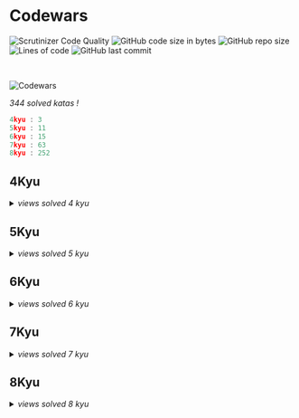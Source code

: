 # Codewars

![Scrutinizer Code Quality](https://scrutinizer-ci.com/g/Sigmanificient/Codewars/badges/quality-score.png?b=master)
![GitHub code size in bytes](https://img.shields.io/github/languages/code-size/Sigmanificient/Codewars)
![GitHub repo size](https://img.shields.io/github/repo-size/Sigmanificient/Codewars)
![Lines of code](https://img.shields.io/tokei/lines/github/Sigmanificient/Codewars)
![GitHub last commit](https://img.shields.io/github/last-commit/Sigmanificient/Codewars)

<br>

![Codewars](https://www.codewars.com/users/Sigmanificient/badges/large)

*344 solved katas !*

```c
4kyu : 3
5kyu : 11
6kyu : 15
7kyu : 63
8kyu : 252
```

<h2>4Kyu</h2>
<details>
	<summary>
		<i>views solved 4 kyu</i>
	</summary>

`Permutations`:
<img src="https://github.com/Sigmanificient/Codewars/blob/master/docs/img/py.png" height="20px">

`Strip comments`:
<img src="https://github.com/Sigmanificient/Codewars/blob/master/docs/img/py.png" height="20px">
</details>

<h2>5Kyu</h2>
<details>
	<summary>
		<i>views solved 5 kyu</i>
	</summary>

`  init  `:
<img src="https://github.com/Sigmanificient/Codewars/blob/master/docs/img/py.png" height="20px"> <img src="https://github.com/Sigmanificient/Codewars/blob/master/docs/img/py.png" height="20px"> <img src="https://github.com/Sigmanificient/Codewars/blob/master/docs/img/py.png" height="20px"> <img src="https://github.com/Sigmanificient/Codewars/blob/master/docs/img/py.png" height="20px"> <img src="https://github.com/Sigmanificient/Codewars/blob/master/docs/img/py.png" height="20px">

`Convert a hax string to rgb`:
<img src="https://github.com/Sigmanificient/Codewars/blob/master/docs/img/js.png" height="20px">

`Hex dump`:
<img src="https://github.com/Sigmanificient/Codewars/blob/master/docs/img/py.png" height="20px">

`Isbn 10 validation`:
<img src="https://github.com/Sigmanificient/Codewars/blob/master/docs/img/py.png" height="20px">

`Moving zeros to the end`:
<img src="https://github.com/Sigmanificient/Codewars/blob/master/docs/img/py.png" height="20px">

`Perimeter`:
<img src="https://github.com/Sigmanificient/Codewars/blob/master/docs/img/py.png" height="20px">

`Primes in numbers`:
<img src="https://github.com/Sigmanificient/Codewars/blob/master/docs/img/py.png" height="20px">

`Regex password validation`:
<img src="https://github.com/Sigmanificient/Codewars/blob/master/docs/img/py.png" height="20px">

`Scramble`:
<img src="https://github.com/Sigmanificient/Codewars/blob/master/docs/img/py.png" height="20px">

`Whats a perfect power anyway`:
<img src="https://github.com/Sigmanificient/Codewars/blob/master/docs/img/py.png" height="20px">

`Where my anagrams at`:
<img src="https://github.com/Sigmanificient/Codewars/blob/master/docs/img/py.png" height="20px">
</details>

<h2>6Kyu</h2>
<details>
	<summary>
		<i>views solved 6 kyu</i>
	</summary>

`Are they the same`:
<img src="https://github.com/Sigmanificient/Codewars/blob/master/docs/img/py.png" height="20px">

`Backwards read primes`:
<img src="https://github.com/Sigmanificient/Codewars/blob/master/docs/img/py.png" height="20px">

`Counting duplicates`:
<img src="https://github.com/Sigmanificient/Codewars/blob/master/docs/img/py.png" height="20px">

`Decode the morse code`:
<img src="https://github.com/Sigmanificient/Codewars/blob/master/docs/img/py.png" height="20px">

`Find the odd int`:
<img src="https://github.com/Sigmanificient/Codewars/blob/master/docs/img/py.png" height="20px">

`Highest scoring word`:
<img src="https://github.com/Sigmanificient/Codewars/blob/master/docs/img/py.png" height="20px">

`Ip validation`:
<img src="https://github.com/Sigmanificient/Codewars/blob/master/docs/img/py.png" height="20px">

`Iq test`:
<img src="https://github.com/Sigmanificient/Codewars/blob/master/docs/img/py.png" height="20px">

`Playing with digits`:
<img src="https://github.com/Sigmanificient/Codewars/blob/master/docs/img/py.png" height="20px">

`Playing with passphrases`:
<img src="https://github.com/Sigmanificient/Codewars/blob/master/docs/img/py.png" height="20px">

`Replace with alphabet position`:
<img src="https://github.com/Sigmanificient/Codewars/blob/master/docs/img/py.png" height="20px">

`Simple fun 305 typist`:
<img src="https://github.com/Sigmanificient/Codewars/blob/master/docs/img/py.png" height="20px">

`Tribonacci sequence`:
<img src="https://github.com/Sigmanificient/Codewars/blob/master/docs/img/py.png" height="20px">

`Unique in order`:
<img src="https://github.com/Sigmanificient/Codewars/blob/master/docs/img/py.png" height="20px">
</details>

<h2>7Kyu</h2>
<details>
	<summary>
		<i>views solved 7 kyu</i>
	</summary>

`A rule of divisibility by 7`:
<img src="https://github.com/Sigmanificient/Codewars/blob/master/docs/img/py.png" height="20px">

`All star code challenge #20`:
<img src="https://github.com/Sigmanificient/Codewars/blob/master/docs/img/py.png" height="20px">

`Beginner series #3 sum of numbers`:
<img src="https://github.com/Sigmanificient/Codewars/blob/master/docs/img/py.png" height="20px">

`Checks for prime numbers`:
<img src="https://github.com/Sigmanificient/Codewars/blob/master/docs/img/py.png" height="20px">

`Credit card mask`:
<img src="https://github.com/Sigmanificient/Codewars/blob/master/docs/img/py.png" height="20px"> <img src="https://github.com/Sigmanificient/Codewars/blob/master/docs/img/js.png" height="20px">

`Decimal reverser`:
<img src="https://github.com/Sigmanificient/Codewars/blob/master/docs/img/py.png" height="20px">

`Descending order`:
<img src="https://github.com/Sigmanificient/Codewars/blob/master/docs/img/py.png" height="20px">

`Disemvowel trolls`:
<img src="https://github.com/Sigmanificient/Codewars/blob/master/docs/img/py.png" height="20px">

`Elevator distance`:
<img src="https://github.com/Sigmanificient/Codewars/blob/master/docs/img/py.png" height="20px">

`Evaporator`:
<img src="https://github.com/Sigmanificient/Codewars/blob/master/docs/img/py.png" height="20px">

`Even and odd`:
<img src="https://github.com/Sigmanificient/Codewars/blob/master/docs/img/py.png" height="20px">

`Even numbers in an array`:
<img src="https://github.com/Sigmanificient/Codewars/blob/master/docs/img/py.png" height="20px">

`Factorial`:
<img src="https://github.com/Sigmanificient/Codewars/blob/master/docs/img/py.png" height="20px">

`Factorial 2`:
<img src="https://github.com/Sigmanificient/Codewars/blob/master/docs/img/py.png" height="20px">

`Find the next perfect square`:
<img src="https://github.com/Sigmanificient/Codewars/blob/master/docs/img/py.png" height="20px">

`Fizz buzz`:
<img src="https://github.com/Sigmanificient/Codewars/blob/master/docs/img/py.png" height="20px">

`Get the middle character`:
<img src="https://github.com/Sigmanificient/Codewars/blob/master/docs/img/py.png" height="20px">

`Growth of a population`:
<img src="https://github.com/Sigmanificient/Codewars/blob/master/docs/img/py.png" height="20px">

`Having sum`:
<img src="https://github.com/Sigmanificient/Codewars/blob/master/docs/img/py.png" height="20px">

`Heron formula`:
<img src="https://github.com/Sigmanificient/Codewars/blob/master/docs/img/py.png" height="20px">

`Highest and lowest`:
<img src="https://github.com/Sigmanificient/Codewars/blob/master/docs/img/py.png" height="20px">

`Im everywhere`:
<img src="https://github.com/Sigmanificient/Codewars/blob/master/docs/img/py.png" height="20px">

`Is even bitwise series`:
<img src="https://github.com/Sigmanificient/Codewars/blob/master/docs/img/py.png" height="20px">

`Jaden casing strings`:
<img src="https://github.com/Sigmanificient/Codewars/blob/master/docs/img/py.png" height="20px">

`Last survivor`:
<img src="https://github.com/Sigmanificient/Codewars/blob/master/docs/img/py.png" height="20px">

`List filtering`:
<img src="https://github.com/Sigmanificient/Codewars/blob/master/docs/img/py.png" height="20px">

`Loop array`:
<img src="https://github.com/Sigmanificient/Codewars/blob/master/docs/img/js.png" height="20px">

`Map function issue`:
<img src="https://github.com/Sigmanificient/Codewars/blob/master/docs/img/py.png" height="20px">

`Middle me`:
<img src="https://github.com/Sigmanificient/Codewars/blob/master/docs/img/py.png" height="20px">

`Multples`:
<img src="https://github.com/Sigmanificient/Codewars/blob/master/docs/img/py.png" height="20px">

`Mumbling`:
<img src="https://github.com/Sigmanificient/Codewars/blob/master/docs/img/py.png" height="20px">

`Not oddities here`:
<img src="https://github.com/Sigmanificient/Codewars/blob/master/docs/img/py.png" height="20px">

`Previous multiple of three`:
<img src="https://github.com/Sigmanificient/Codewars/blob/master/docs/img/py.png" height="20px">

`Printer errors`:
<img src="https://github.com/Sigmanificient/Codewars/blob/master/docs/img/py.png" height="20px">

`Rearrange number to get it maximum`:
<img src="https://github.com/Sigmanificient/Codewars/blob/master/docs/img/py.png" height="20px">

`Remove duplicate words`:
<img src="https://github.com/Sigmanificient/Codewars/blob/master/docs/img/py.png" height="20px">

`Reverse words`:
<img src="https://github.com/Sigmanificient/Codewars/blob/master/docs/img/py.png" height="20px">

`Shorter word`:
<img src="https://github.com/Sigmanificient/Codewars/blob/master/docs/img/py.png" height="20px">

`Smallest product`:
<img src="https://github.com/Sigmanificient/Codewars/blob/master/docs/img/py.png" height="20px">

`Snake case keys`:
<img src="https://github.com/Sigmanificient/Codewars/blob/master/docs/img/py.png" height="20px">

`Some but not all`:
<img src="https://github.com/Sigmanificient/Codewars/blob/master/docs/img/py.png" height="20px">

`Sorted numbers`:
<img src="https://github.com/Sigmanificient/Codewars/blob/master/docs/img/py.png" height="20px">

`Split in parts`:
<img src="https://github.com/Sigmanificient/Codewars/blob/master/docs/img/py.png" height="20px">

`Square every digit`:
<img src="https://github.com/Sigmanificient/Codewars/blob/master/docs/img/py.png" height="20px">

`String swap vowel case`:
<img src="https://github.com/Sigmanificient/Codewars/blob/master/docs/img/py.png" height="20px">

`Sum of cubes`:
<img src="https://github.com/Sigmanificient/Codewars/blob/master/docs/img/py.png" height="20px">

`Sum of digits`:
<img src="https://github.com/Sigmanificient/Codewars/blob/master/docs/img/py.png" height="20px">

`Sum of the first nth term of series`:
<img src="https://github.com/Sigmanificient/Codewars/blob/master/docs/img/py.png" height="20px">

`Sum or difference`:
<img src="https://github.com/Sigmanificient/Codewars/blob/master/docs/img/py.png" height="20px">

`Switcheroo`:
<img src="https://github.com/Sigmanificient/Codewars/blob/master/docs/img/py.png" height="20px">

`Thinkful string drills poem formatter`:
<img src="https://github.com/Sigmanificient/Codewars/blob/master/docs/img/py.png" height="20px">

`Thinkful string drills repeater`:
<img src="https://github.com/Sigmanificient/Codewars/blob/master/docs/img/py.png" height="20px">

`Two to one`:
<img src="https://github.com/Sigmanificient/Codewars/blob/master/docs/img/py.png" height="20px">

`Vaporcode`:
<img src="https://github.com/Sigmanificient/Codewars/blob/master/docs/img/py.png" height="20px">

`Vowel changer`:
<img src="https://github.com/Sigmanificient/Codewars/blob/master/docs/img/py.png" height="20px">

`Vowel count`:
<img src="https://github.com/Sigmanificient/Codewars/blob/master/docs/img/py.png" height="20px">

`What a classy song`:
<img src="https://github.com/Sigmanificient/Codewars/blob/master/docs/img/py.png" height="20px">

`Which string is worth more`:
<img src="https://github.com/Sigmanificient/Codewars/blob/master/docs/img/py.png" height="20px">

`Words to sentence`:
<img src="https://github.com/Sigmanificient/Codewars/blob/master/docs/img/py.png" height="20px">

`Youre a square`:
<img src="https://github.com/Sigmanificient/Codewars/blob/master/docs/img/py.png" height="20px">

`Zeros and ones`:
<img src="https://github.com/Sigmanificient/Codewars/blob/master/docs/img/py.png" height="20px">
</details>

<h2>8Kyu</h2>
<details>
	<summary>
		<i>views solved 8 kyu</i>
	</summary>

`Enumerable magic #1 true for all`:
<img src="https://github.com/Sigmanificient/Codewars/blob/master/docs/img/py.png" height="20px">

`Grasshoppper function syntax debugging`:
<img src="https://github.com/Sigmanificient/Codewars/blob/master/docs/img/py.png" height="20px">

`A needle in the haystack`:
<img src="https://github.com/Sigmanificient/Codewars/blob/master/docs/img/py.png" height="20px">

`Abbreviate a two word name`:
<img src="https://github.com/Sigmanificient/Codewars/blob/master/docs/img/py.png" height="20px">

`Add length`:
<img src="https://github.com/Sigmanificient/Codewars/blob/master/docs/img/py.png" height="20px">

`Add numbers`:
<img src="https://github.com/Sigmanificient/Codewars/blob/master/docs/img/py.png" height="20px">

`Adults ony sql for beginnners #1`:
<img src="https://github.com/Sigmanificient/Codewars/blob/master/docs/img/sql.png" height="20px">

`Alan partride ii apple turnover`:
<img src="https://github.com/Sigmanificient/Codewars/blob/master/docs/img/py.png" height="20px">

`All star code challenge #18`:
<img src="https://github.com/Sigmanificient/Codewars/blob/master/docs/img/py.png" height="20px">

`Alternate case`:
<img src="https://github.com/Sigmanificient/Codewars/blob/master/docs/img/py.png" height="20px">

`Are arrow functions odd`:
<img src="https://github.com/Sigmanificient/Codewars/blob/master/docs/img/py.png" height="20px">

`Are you playing banjo`:
<img src="https://github.com/Sigmanificient/Codewars/blob/master/docs/img/py.png" height="20px">

`Area of perimeter`:
<img src="https://github.com/Sigmanificient/Codewars/blob/master/docs/img/py.png" height="20px">

`Array plus array`:
<img src="https://github.com/Sigmanificient/Codewars/blob/master/docs/img/py.png" height="20px">

`Aspect ratio cropping part 1`:
<img src="https://github.com/Sigmanificient/Codewars/blob/master/docs/img/js.png" height="20px">

`Basic mathematical operations`:
<img src="https://github.com/Sigmanificient/Codewars/blob/master/docs/img/py.png" height="20px">

`Basic traning add item to a array`:
<img src="https://github.com/Sigmanificient/Codewars/blob/master/docs/img/py.png" height="20px">

`Basic variable asignment`:
<img src="https://github.com/Sigmanificient/Codewars/blob/master/docs/img/py.png" height="20px">

`Beginner lost without a map`:
<img src="https://github.com/Sigmanificient/Codewars/blob/master/docs/img/py.png" height="20px">

`Beginner reduce but grow`:
<img src="https://github.com/Sigmanificient/Codewars/blob/master/docs/img/py.png" height="20px">

`Beginner serie #1 school paperwork`:
<img src="https://github.com/Sigmanificient/Codewars/blob/master/docs/img/py.png" height="20px">

`Beginner series #2 clock`:
<img src="https://github.com/Sigmanificient/Codewars/blob/master/docs/img/py.png" height="20px">

`Beginner series #4 cockroack`:
<img src="https://github.com/Sigmanificient/Codewars/blob/master/docs/img/py.png" height="20px">

`Bin to decimal`:
<img src="https://github.com/Sigmanificient/Codewars/blob/master/docs/img/py.png" height="20px">

`Calculate average`:
<img src="https://github.com/Sigmanificient/Codewars/blob/master/docs/img/py.png" height="20px">

`Calculate bmi`:
<img src="https://github.com/Sigmanificient/Codewars/blob/master/docs/img/py.png" height="20px">

`Can we divide it`:
<img src="https://github.com/Sigmanificient/Codewars/blob/master/docs/img/py.png" height="20px">

`Capacity and mutability`:
<img src="https://github.com/Sigmanificient/Codewars/blob/master/docs/img/py.png" height="20px">

`Century from year`:
<img src="https://github.com/Sigmanificient/Codewars/blob/master/docs/img/py.png" height="20px">

`Charater frequency`:
<img src="https://github.com/Sigmanificient/Codewars/blob/master/docs/img/py.png" height="20px">

`Check the exam`:
<img src="https://github.com/Sigmanificient/Codewars/blob/master/docs/img/py.png" height="20px">

`Chuck norris vii true or false`:
<img src="https://github.com/Sigmanificient/Codewars/blob/master/docs/img/py.png" height="20px">

`Classic hello world`:
<img src="https://github.com/Sigmanificient/Codewars/blob/master/docs/img/py.png" height="20px">

`Collatz conjecture`:
<img src="https://github.com/Sigmanificient/Codewars/blob/master/docs/img/py.png" height="20px">

`Color ghost`:
<img src="https://github.com/Sigmanificient/Codewars/blob/master/docs/img/py.png" height="20px">

`Concurency convercy i`:
<img src="https://github.com/Sigmanificient/Codewars/blob/master/docs/img/py.png" height="20px">

`Convert a string to an array`:
<img src="https://github.com/Sigmanificient/Codewars/blob/master/docs/img/py.png" height="20px">

`Convert a string to number`:
<img src="https://github.com/Sigmanificient/Codewars/blob/master/docs/img/py.png" height="20px">

`Convert boolean to a string`:
<img src="https://github.com/Sigmanificient/Codewars/blob/master/docs/img/py.png" height="20px">

`Convert boolean values to string yes and no`:
<img src="https://github.com/Sigmanificient/Codewars/blob/master/docs/img/py.png" height="20px">

`Convert number to a string`:
<img src="https://github.com/Sigmanificient/Codewars/blob/master/docs/img/py.png" height="20px">

`Convert number to reversed array of digits`:
<img src="https://github.com/Sigmanificient/Codewars/blob/master/docs/img/py.png" height="20px">

`Convert to binary`:
<img src="https://github.com/Sigmanificient/Codewars/blob/master/docs/img/py.png" height="20px">

`Correct the mistake of the character recognition software`:
<img src="https://github.com/Sigmanificient/Codewars/blob/master/docs/img/py.png" height="20px">

`Count by x`:
<img src="https://github.com/Sigmanificient/Codewars/blob/master/docs/img/py.png" height="20px">

`Count odd numbers below n`:
<img src="https://github.com/Sigmanificient/Codewars/blob/master/docs/img/py.png" height="20px">

`Count of monkeys`:
<img src="https://github.com/Sigmanificient/Codewars/blob/master/docs/img/py.png" height="20px">

`Count of positive sum of negative`:
<img src="https://github.com/Sigmanificient/Codewars/blob/master/docs/img/py.png" height="20px">

`Count the number of cubes with paint on`:
<img src="https://github.com/Sigmanificient/Codewars/blob/master/docs/img/py.png" height="20px">

`Couting sheep`:
<img src="https://github.com/Sigmanificient/Codewars/blob/master/docs/img/py.png" height="20px">

`Csv representation of array`:
<img src="https://github.com/Sigmanificient/Codewars/blob/master/docs/img/py.png" height="20px">

`Did she said hallo`:
<img src="https://github.com/Sigmanificient/Codewars/blob/master/docs/img/py.png" height="20px">

`Difference of volume of cuboids`:
<img src="https://github.com/Sigmanificient/Codewars/blob/master/docs/img/py.png" height="20px">

`Dna to rna conversion`:
<img src="https://github.com/Sigmanificient/Codewars/blob/master/docs/img/py.png" height="20px">

`Do i get a bonus`:
<img src="https://github.com/Sigmanificient/Codewars/blob/master/docs/img/py.png" height="20px">

`Do you speak english`:
<img src="https://github.com/Sigmanificient/Codewars/blob/master/docs/img/py.png" height="20px">

`Dollar and cents`:
<img src="https://github.com/Sigmanificient/Codewars/blob/master/docs/img/py.png" height="20px">

`Double char`:
<img src="https://github.com/Sigmanificient/Codewars/blob/master/docs/img/py.png" height="20px">

`Draw stairs`:
<img src="https://github.com/Sigmanificient/Codewars/blob/master/docs/img/py.png" height="20px">

`Drink about`:
<img src="https://github.com/Sigmanificient/Codewars/blob/master/docs/img/py.png" height="20px">

`Ensure quesion`:
<img src="https://github.com/Sigmanificient/Codewars/blob/master/docs/img/py.png" height="20px">

`Enumerable magic #1 true for all`:
<img src="https://github.com/Sigmanificient/Codewars/blob/master/docs/img/js.png" height="20px">

`Enumerable magic #20 cascading subsets`:
<img src="https://github.com/Sigmanificient/Codewars/blob/master/docs/img/py.png" height="20px">

`Enumerable magic #25 take the first n elements`:
<img src="https://github.com/Sigmanificient/Codewars/blob/master/docs/img/py.png" height="20px">

`Enumerable magic #3 does my list include this`:
<img src="https://github.com/Sigmanificient/Codewars/blob/master/docs/img/py.png" height="20px">

`Even or odd`:
<img src="https://github.com/Sigmanificient/Codewars/blob/master/docs/img/py.png" height="20px">

`Exclamation mark serie #1 remove a exclamation mark from the end of string`:
<img src="https://github.com/Sigmanificient/Codewars/blob/master/docs/img/py.png" height="20px">

`Exclamation marks series #11 replace all vowel to exclamation mark in the sentence`:
<img src="https://github.com/Sigmanificient/Codewars/blob/master/docs/img/py.png" height="20px">

`Exclamation marks series #2 remove all exclamation marks from the end of sentence`:
<img src="https://github.com/Sigmanificient/Codewars/blob/master/docs/img/py.png" height="20px">

`Exclamation marks series #4 remove all exclamation marks from sentence but ensure a exclamation mark at the end of string`:
<img src="https://github.com/Sigmanificient/Codewars/blob/master/docs/img/py.png" height="20px">

`Exclamation marks series #6 remove n exclamation marks in the sentence from left to right`:
<img src="https://github.com/Sigmanificient/Codewars/blob/master/docs/img/py.png" height="20px">

`Exclusive or xor logical operator`:
<img src="https://github.com/Sigmanificient/Codewars/blob/master/docs/img/py.png" height="20px">

`Expressions matter`:
<img src="https://github.com/Sigmanificient/Codewars/blob/master/docs/img/py.png" height="20px">

`Fake binary`:
<img src="https://github.com/Sigmanificient/Codewars/blob/master/docs/img/py.png" height="20px">

`Filling an array`:
<img src="https://github.com/Sigmanificient/Codewars/blob/master/docs/img/py.png" height="20px">

`Filter out the geese`:
<img src="https://github.com/Sigmanificient/Codewars/blob/master/docs/img/py.png" height="20px">

`Filtering even numbers`:
<img src="https://github.com/Sigmanificient/Codewars/blob/master/docs/img/py.png" height="20px">

`Find maximum and minimum valus of a list`:
<img src="https://github.com/Sigmanificient/Codewars/blob/master/docs/img/py.png" height="20px">

`Find multiples of a number`:
<img src="https://github.com/Sigmanificient/Codewars/blob/master/docs/img/py.png" height="20px">

`Find nearest square number`:
<img src="https://github.com/Sigmanificient/Codewars/blob/master/docs/img/py.png" height="20px">

`Find numbers which are divisible by given number`:
<img src="https://github.com/Sigmanificient/Codewars/blob/master/docs/img/py.png" height="20px">

`Find the difference in age between oldest and youngest  family members`:
<img src="https://github.com/Sigmanificient/Codewars/blob/master/docs/img/py.png" height="20px">

`Find the first non-consecutive number`:
<img src="https://github.com/Sigmanificient/Codewars/blob/master/docs/img/py.png" height="20px">

`Find the position`:
<img src="https://github.com/Sigmanificient/Codewars/blob/master/docs/img/py.png" height="20px">

`Find the smallest integer in the array`:
<img src="https://github.com/Sigmanificient/Codewars/blob/master/docs/img/py.png" height="20px">

`Five without numbers`:
<img src="https://github.com/Sigmanificient/Codewars/blob/master/docs/img/py.png" height="20px">

`Fix the loop`:
<img src="https://github.com/Sigmanificient/Codewars/blob/master/docs/img/py.png" height="20px">

`Fixme replace all dots`:
<img src="https://github.com/Sigmanificient/Codewars/blob/master/docs/img/py.png" height="20px">

`For ufc fans total beginners conor mcgregor vs george saint pierre`:
<img src="https://github.com/Sigmanificient/Codewars/blob/master/docs/img/py.png" height="20px">

`Formatting decimal places #0`:
<img src="https://github.com/Sigmanificient/Codewars/blob/master/docs/img/py.png" height="20px">

`Function 1 hello world`:
<img src="https://github.com/Sigmanificient/Codewars/blob/master/docs/img/py.png" height="20px">

`Function 2 squaring an argument`:
<img src="https://github.com/Sigmanificient/Codewars/blob/master/docs/img/py.png" height="20px">

`Function 3 multiplying two numbers`:
<img src="https://github.com/Sigmanificient/Codewars/blob/master/docs/img/py.png" height="20px">

`Fundamentails return`:
<img src="https://github.com/Sigmanificient/Codewars/blob/master/docs/img/py.png" height="20px">

`Generate range of integers`:
<img src="https://github.com/Sigmanificient/Codewars/blob/master/docs/img/py.png" height="20px">

`Geometry basics distance between points in 2d`:
<img src="https://github.com/Sigmanificient/Codewars/blob/master/docs/img/py.png" height="20px">

`Get ascii value of character`:
<img src="https://github.com/Sigmanificient/Codewars/blob/master/docs/img/py.png" height="20px">

`Get character from ascii value`:
<img src="https://github.com/Sigmanificient/Codewars/blob/master/docs/img/py.png" height="20px">

`Get nth even number`:
<img src="https://github.com/Sigmanificient/Codewars/blob/master/docs/img/py.png" height="20px">

`Get planet by id`:
<img src="https://github.com/Sigmanificient/Codewars/blob/master/docs/img/py.png" height="20px">

`Get the mean of an array`:
<img src="https://github.com/Sigmanificient/Codewars/blob/master/docs/img/py.png" height="20px">

`Grader`:
<img src="https://github.com/Sigmanificient/Codewars/blob/master/docs/img/py.png" height="20px">

`Grasshopper array mean`:
<img src="https://github.com/Sigmanificient/Codewars/blob/master/docs/img/py.png" height="20px">

`Grasshopper basic function fixer`:
<img src="https://github.com/Sigmanificient/Codewars/blob/master/docs/img/py.png" height="20px">

`Grasshopper check for factor`:
<img src="https://github.com/Sigmanificient/Codewars/blob/master/docs/img/py.png" height="20px">

`Grasshopper combine strings`:
<img src="https://github.com/Sigmanificient/Codewars/blob/master/docs/img/py.png" height="20px">

`Grasshopper create the rooms`:
<img src="https://github.com/Sigmanificient/Codewars/blob/master/docs/img/py.png" height="20px">

`Grasshopper debug`:
<img src="https://github.com/Sigmanificient/Codewars/blob/master/docs/img/py.png" height="20px">

`Grasshopper debug say hello`:
<img src="https://github.com/Sigmanificient/Codewars/blob/master/docs/img/py.png" height="20px">

`Grasshopper if else syntax debug`:
<img src="https://github.com/Sigmanificient/Codewars/blob/master/docs/img/py.png" height="20px">

`Grasshopper messi goals`:
<img src="https://github.com/Sigmanificient/Codewars/blob/master/docs/img/py.png" height="20px">

`Grasshopper personalized message`:
<img src="https://github.com/Sigmanificient/Codewars/blob/master/docs/img/py.png" height="20px">

`Grasshopper summation`:
<img src="https://github.com/Sigmanificient/Codewars/blob/master/docs/img/py.png" height="20px">

`Grasshopper terminal combat function`:
<img src="https://github.com/Sigmanificient/Codewars/blob/master/docs/img/py.png" height="20px">

`Grasshopper terminal game move function`:
<img src="https://github.com/Sigmanificient/Codewars/blob/master/docs/img/py.png" height="20px">

`Grasshopper variable assignment debug`:
<img src="https://github.com/Sigmanificient/Codewars/blob/master/docs/img/py.png" height="20px">

`Grasshoppper messi goals function`:
<img src="https://github.com/Sigmanificient/Codewars/blob/master/docs/img/py.png" height="20px">

`Gravity flip`:
<img src="https://github.com/Sigmanificient/Codewars/blob/master/docs/img/py.png" height="20px">

`Greek sort`:
<img src="https://github.com/Sigmanificient/Codewars/blob/master/docs/img/py.png" height="20px">

`Greet`:
<img src="https://github.com/Sigmanificient/Codewars/blob/master/docs/img/py.png" height="20px">

`Hello name or world`:
<img src="https://github.com/Sigmanificient/Codewars/blob/master/docs/img/py.png" height="20px">

`Hex to decimal`:
<img src="https://github.com/Sigmanificient/Codewars/blob/master/docs/img/py.png" height="20px">

`How do i compare numbers`:
<img src="https://github.com/Sigmanificient/Codewars/blob/master/docs/img/py.png" height="20px">

`How good are you really`:
<img src="https://github.com/Sigmanificient/Codewars/blob/master/docs/img/py.png" height="20px">

`How many lightsaber do you own`:
<img src="https://github.com/Sigmanificient/Codewars/blob/master/docs/img/py.png" height="20px">

`How much water do i need`:
<img src="https://github.com/Sigmanificient/Codewars/blob/master/docs/img/py.png" height="20px">

`How old will i be in 2099`:
<img src="https://github.com/Sigmanificient/Codewars/blob/master/docs/img/py.png" height="20px">

`I love you a little a lot passionately not at all`:
<img src="https://github.com/Sigmanificient/Codewars/blob/master/docs/img/py.png" height="20px">

`If you canrt sleep just count sheep`:
<img src="https://github.com/Sigmanificient/Codewars/blob/master/docs/img/py.png" height="20px">

`Incorrect division method`:
<img src="https://github.com/Sigmanificient/Codewars/blob/master/docs/img/py.png" height="20px">

`Invert values`:
<img src="https://github.com/Sigmanificient/Codewars/blob/master/docs/img/py.png" height="20px">

`Is divisible by x and y`:
<img src="https://github.com/Sigmanificient/Codewars/blob/master/docs/img/py.png" height="20px">

`Is he gonna survive`:
<img src="https://github.com/Sigmanificient/Codewars/blob/master/docs/img/py.png" height="20px">

`Is it a number`:
<img src="https://github.com/Sigmanificient/Codewars/blob/master/docs/img/py.png" height="20px">

`Is it a palindrome`:
<img src="https://github.com/Sigmanificient/Codewars/blob/master/docs/img/py.png" height="20px">

`Is it event`:
<img src="https://github.com/Sigmanificient/Codewars/blob/master/docs/img/py.png" height="20px">

`Is the string upper`:
<img src="https://github.com/Sigmanificient/Codewars/blob/master/docs/img/py.png" height="20px">

`Is there a vowel there`:
<img src="https://github.com/Sigmanificient/Codewars/blob/master/docs/img/py.png" height="20px">

`Is this my tail`:
<img src="https://github.com/Sigmanificient/Codewars/blob/master/docs/img/py.png" height="20px">

`Is your period late`:
<img src="https://github.com/Sigmanificient/Codewars/blob/master/docs/img/py.png" height="20px">

`Johny secret message`:
<img src="https://github.com/Sigmanificient/Codewars/blob/master/docs/img/py.png" height="20px">

`Kata example twist`:
<img src="https://github.com/Sigmanificient/Codewars/blob/master/docs/img/py.png" height="20px">

`Keep hydrated`:
<img src="https://github.com/Sigmanificient/Codewars/blob/master/docs/img/py.png" height="20px">

`Keep up the hoop`:
<img src="https://github.com/Sigmanificient/Codewars/blob/master/docs/img/py.png" height="20px">

`L1 bartender drinks`:
<img src="https://github.com/Sigmanificient/Codewars/blob/master/docs/img/py.png" height="20px">

`L1 set alarm`:
<img src="https://github.com/Sigmanificient/Codewars/blob/master/docs/img/py.png" height="20px">

`Lario and muigi pipe problem`:
<img src="https://github.com/Sigmanificient/Codewars/blob/master/docs/img/py.png" height="20px">

`Loenardo dicaprio and oscars`:
<img src="https://github.com/Sigmanificient/Codewars/blob/master/docs/img/py.png" height="20px">

`Logical calculator`:
<img src="https://github.com/Sigmanificient/Codewars/blob/master/docs/img/py.png" height="20px">

`Make uppercase`:
<img src="https://github.com/Sigmanificient/Codewars/blob/master/docs/img/py.png" height="20px">

`Man in the west`:
<img src="https://github.com/Sigmanificient/Codewars/blob/master/docs/img/py.png" height="20px">

`Merg two sorted arrays into one`:
<img src="https://github.com/Sigmanificient/Codewars/blob/master/docs/img/py.png" height="20px">

`Merging sorted integer arrays`:
<img src="https://github.com/Sigmanificient/Codewars/blob/master/docs/img/py.png" height="20px">

`Multiple of index`:
<img src="https://github.com/Sigmanificient/Codewars/blob/master/docs/img/py.png" height="20px">

`Multiplication table for number`:
<img src="https://github.com/Sigmanificient/Codewars/blob/master/docs/img/py.png" height="20px">

`Multiply`:
<img src="https://github.com/Sigmanificient/Codewars/blob/master/docs/img/sql.png" height="20px"> <img src="https://github.com/Sigmanificient/Codewars/blob/master/docs/img/py.png" height="20px">

`My head is at the wrong end`:
<img src="https://github.com/Sigmanificient/Codewars/blob/master/docs/img/py.png" height="20px">

`N-th power`:
<img src="https://github.com/Sigmanificient/Codewars/blob/master/docs/img/py.png" height="20px">

`Name shuffler`:
<img src="https://github.com/Sigmanificient/Codewars/blob/master/docs/img/py.png" height="20px">

`Name your python`:
<img src="https://github.com/Sigmanificient/Codewars/blob/master/docs/img/py.png" height="20px">

`Nba full 48 minutes average`:
<img src="https://github.com/Sigmanificient/Codewars/blob/master/docs/img/py.png" height="20px">

`No loop 2 you only need on`:
<img src="https://github.com/Sigmanificient/Codewars/blob/master/docs/img/py.png" height="20px">

`No zero for heros`:
<img src="https://github.com/Sigmanificient/Codewars/blob/master/docs/img/py.png" height="20px">

`Noob code 01 supersize me or rather this integer`:
<img src="https://github.com/Sigmanificient/Codewars/blob/master/docs/img/py.png" height="20px">

`Number to string`:
<img src="https://github.com/Sigmanificient/Codewars/blob/master/docs/img/py.png" height="20px">

`Opposite number`:
<img src="https://github.com/Sigmanificient/Codewars/blob/master/docs/img/py.png" height="20px">

`Opposites attracks`:
<img src="https://github.com/Sigmanificient/Codewars/blob/master/docs/img/py.png" height="20px">

`Palindrome strings`:
<img src="https://github.com/Sigmanificient/Codewars/blob/master/docs/img/py.png" height="20px">

`Parse float`:
<img src="https://github.com/Sigmanificient/Codewars/blob/master/docs/img/py.png" height="20px">

`Parse nice int from char problem`:
<img src="https://github.com/Sigmanificient/Codewars/blob/master/docs/img/py.png" height="20px">

`Pick a set of first elements`:
<img src="https://github.com/Sigmanificient/Codewars/blob/master/docs/img/py.png" height="20px">

`Plural`:
<img src="https://github.com/Sigmanificient/Codewars/blob/master/docs/img/py.png" height="20px">

`Polish alphabet`:
<img src="https://github.com/Sigmanificient/Codewars/blob/master/docs/img/py.png" height="20px">

`Powers of 2`:
<img src="https://github.com/Sigmanificient/Codewars/blob/master/docs/img/py.png" height="20px">

`Pre fizzbuzz workout #1`:
<img src="https://github.com/Sigmanificient/Codewars/blob/master/docs/img/py.png" height="20px">

`Price of mangoes`:
<img src="https://github.com/Sigmanificient/Codewars/blob/master/docs/img/py.png" height="20px">

`Printing array elements with command delimiters`:
<img src="https://github.com/Sigmanificient/Codewars/blob/master/docs/img/py.png" height="20px">

`Quarter of the year`:
<img src="https://github.com/Sigmanificient/Codewars/blob/master/docs/img/py.png" height="20px">

`Regex count lowercase letters`:
<img src="https://github.com/Sigmanificient/Codewars/blob/master/docs/img/py.png" height="20px">

`Regulaer ball super ball`:
<img src="https://github.com/Sigmanificient/Codewars/blob/master/docs/img/py.png" height="20px">

`Remore first and last charater`:
<img src="https://github.com/Sigmanificient/Codewars/blob/master/docs/img/py.png" height="20px">

`Remove duplicates from list`:
<img src="https://github.com/Sigmanificient/Codewars/blob/master/docs/img/py.png" height="20px">

`Remove exclamation marks`:
<img src="https://github.com/Sigmanificient/Codewars/blob/master/docs/img/py.png" height="20px">

`Remove first and last character part two`:
<img src="https://github.com/Sigmanificient/Codewars/blob/master/docs/img/py.png" height="20px">

`Remove string spaces`:
<img src="https://github.com/Sigmanificient/Codewars/blob/master/docs/img/py.png" height="20px">

`Remove the time`:
<img src="https://github.com/Sigmanificient/Codewars/blob/master/docs/img/py.png" height="20px">

`Removing elements`:
<img src="https://github.com/Sigmanificient/Codewars/blob/master/docs/img/py.png" height="20px">

`Repeat it`:
<img src="https://github.com/Sigmanificient/Codewars/blob/master/docs/img/py.png" height="20px">

`Return negative`:
<img src="https://github.com/Sigmanificient/Codewars/blob/master/docs/img/php.png" height="20px"> <img src="https://github.com/Sigmanificient/Codewars/blob/master/docs/img/py.png" height="20px"> <img src="https://github.com/Sigmanificient/Codewars/blob/master/docs/img/js.png" height="20px">

`Return the day`:
<img src="https://github.com/Sigmanificient/Codewars/blob/master/docs/img/py.png" height="20px">

`Return to sanity`:
<img src="https://github.com/Sigmanificient/Codewars/blob/master/docs/img/py.png" height="20px">

`Return two highest values in list`:
<img src="https://github.com/Sigmanificient/Codewars/blob/master/docs/img/py.png" height="20px">

`Returning strings`:
<img src="https://github.com/Sigmanificient/Codewars/blob/master/docs/img/sql.png" height="20px">

`Reverse list order`:
<img src="https://github.com/Sigmanificient/Codewars/blob/master/docs/img/py.png" height="20px">

`Reversed sequence`:
<img src="https://github.com/Sigmanificient/Codewars/blob/master/docs/img/py.png" height="20px">

`Reversed strings`:
<img src="https://github.com/Sigmanificient/Codewars/blob/master/docs/img/py.png" height="20px">

`Reversed words`:
<img src="https://github.com/Sigmanificient/Codewars/blob/master/docs/img/py.png" height="20px">

`Reversing words in a string`:
<img src="https://github.com/Sigmanificient/Codewars/blob/master/docs/img/py.png" height="20px">

`Sentence smash`:
<img src="https://github.com/Sigmanificient/Codewars/blob/master/docs/img/py.png" height="20px">

`Short long short`:
<img src="https://github.com/Sigmanificient/Codewars/blob/master/docs/img/py.png" height="20px">

`Simple calculator`:
<img src="https://github.com/Sigmanificient/Codewars/blob/master/docs/img/py.png" height="20px">

`Simple multplication`:
<img src="https://github.com/Sigmanificient/Codewars/blob/master/docs/img/py.png" height="20px">

`Sleigh authentication`:
<img src="https://github.com/Sigmanificient/Codewars/blob/master/docs/img/py.png" height="20px">

`Smallest unused id`:
<img src="https://github.com/Sigmanificient/Codewars/blob/master/docs/img/py.png" height="20px">

`Sort and star`:
<img src="https://github.com/Sigmanificient/Codewars/blob/master/docs/img/py.png" height="20px">

`Speed code #2 array madness`:
<img src="https://github.com/Sigmanificient/Codewars/blob/master/docs/img/py.png" height="20px">

`Square n sum`:
<img src="https://github.com/Sigmanificient/Codewars/blob/master/docs/img/py.png" height="20px">

`Squash the bugs`:
<img src="https://github.com/Sigmanificient/Codewars/blob/master/docs/img/py.png" height="20px">

`String cleaning`:
<img src="https://github.com/Sigmanificient/Codewars/blob/master/docs/img/py.png" height="20px">

`String repeat`:
<img src="https://github.com/Sigmanificient/Codewars/blob/master/docs/img/py.png" height="20px">

`Stringy strings`:
<img src="https://github.com/Sigmanificient/Codewars/blob/master/docs/img/py.png" height="20px">

`Sum array`:
<img src="https://github.com/Sigmanificient/Codewars/blob/master/docs/img/py.png" height="20px">

`Sum mixed array`:
<img src="https://github.com/Sigmanificient/Codewars/blob/master/docs/img/py.png" height="20px">

`Sum of positive`:
<img src="https://github.com/Sigmanificient/Codewars/blob/master/docs/img/py.png" height="20px">

`Sum the strings`:
<img src="https://github.com/Sigmanificient/Codewars/blob/master/docs/img/py.png" height="20px">

`Sum without highest and lowest number`:
<img src="https://github.com/Sigmanificient/Codewars/blob/master/docs/img/py.png" height="20px">

`Super duper easy`:
<img src="https://github.com/Sigmanificient/Codewars/blob/master/docs/img/py.png" height="20px">

`Swap values`:
<img src="https://github.com/Sigmanificient/Codewars/blob/master/docs/img/py.png" height="20px">

`Switch it up`:
<img src="https://github.com/Sigmanificient/Codewars/blob/master/docs/img/py.png" height="20px">

`Template feature`:
<img src="https://github.com/Sigmanificient/Codewars/blob/master/docs/img/py.png" height="20px">

`The if function`:
<img src="https://github.com/Sigmanificient/Codewars/blob/master/docs/img/py.png" height="20px">

`The wide mouthed frog`:
<img src="https://github.com/Sigmanificient/Codewars/blob/master/docs/img/py.png" height="20px">

`They say that only the name is long enough to attract attention they also said that only a simple kata will have someone to solve it this is a sadly story #1 are they opposite`:
<img src="https://github.com/Sigmanificient/Codewars/blob/master/docs/img/py.png" height="20px">

`Thinkful dictionary drills order filler`:
<img src="https://github.com/Sigmanificient/Codewars/blob/master/docs/img/py.png" height="20px">

`Thinkful logic drills traffic light`:
<img src="https://github.com/Sigmanificient/Codewars/blob/master/docs/img/py.png" height="20px">

`Third angle of a triangle`:
<img src="https://github.com/Sigmanificient/Codewars/blob/master/docs/img/py.png" height="20px">

`To square or not to square`:
<img src="https://github.com/Sigmanificient/Codewars/blob/master/docs/img/py.png" height="20px">

`Total amount of points`:
<img src="https://github.com/Sigmanificient/Codewars/blob/master/docs/img/py.png" height="20px">

`Transportation on vacation`:
<img src="https://github.com/Sigmanificient/Codewars/blob/master/docs/img/py.png" height="20px">

`Triple double`:
<img src="https://github.com/Sigmanificient/Codewars/blob/master/docs/img/py.png" height="20px">

`Twice as old`:
<img src="https://github.com/Sigmanificient/Codewars/blob/master/docs/img/py.png" height="20px">

`Uefa euro 2016`:
<img src="https://github.com/Sigmanificient/Codewars/blob/master/docs/img/py.png" height="20px">

`Unfinished loop bug fixing #1`:
<img src="https://github.com/Sigmanificient/Codewars/blob/master/docs/img/py.png" height="20px">

`Usd cny`:
<img src="https://github.com/Sigmanificient/Codewars/blob/master/docs/img/js.png" height="20px">

`Validate code with simple regex`:
<img src="https://github.com/Sigmanificient/Codewars/blob/master/docs/img/py.png" height="20px">

`Volume of a cuboid`:
<img src="https://github.com/Sigmanificient/Codewars/blob/master/docs/img/py.png" height="20px">

`Vowel remover`:
<img src="https://github.com/Sigmanificient/Codewars/blob/master/docs/img/py.png" height="20px">

`Watermelon`:
<img src="https://github.com/Sigmanificient/Codewars/blob/master/docs/img/py.png" height="20px">

`Welcome`:
<img src="https://github.com/Sigmanificient/Codewars/blob/master/docs/img/py.png" height="20px">

`Welcome to the city`:
<img src="https://github.com/Sigmanificient/Codewars/blob/master/docs/img/py.png" height="20px">

`Well of ideas easy version`:
<img src="https://github.com/Sigmanificient/Codewars/blob/master/docs/img/py.png" height="20px">

`What in between`:
<img src="https://github.com/Sigmanificient/Codewars/blob/master/docs/img/py.png" height="20px">

`What the real floor`:
<img src="https://github.com/Sigmanificient/Codewars/blob/master/docs/img/py.png" height="20px">

`Who is going to pay for the wall`:
<img src="https://github.com/Sigmanificient/Codewars/blob/master/docs/img/py.png" height="20px">

`Will there be enough space`:
<img src="https://github.com/Sigmanificient/Codewars/blob/master/docs/img/py.png" height="20px">

`Will you make it`:
<img src="https://github.com/Sigmanificient/Codewars/blob/master/docs/img/py.png" height="20px">

`You cant code under pressure 1`:
<img src="https://github.com/Sigmanificient/Codewars/blob/master/docs/img/py.png" height="20px">

`You only need one beginner`:
<img src="https://github.com/Sigmanificient/Codewars/blob/master/docs/img/py.png" height="20px">
</details>
